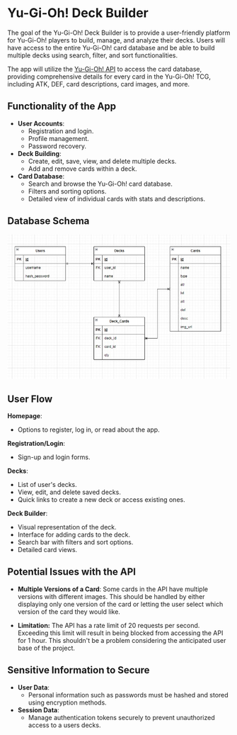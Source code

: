 # Yu-Gi-Oh! Deck Builder

The goal of the Yu-Gi-Oh! Deck Builder is to provide a user-friendly platform for Yu-Gi-Oh! players to build, manage, and analyze their decks. Users will have access to the entire Yu-Gi-Oh! card database and be able to build multiple decks using search, filter, and sort functionalities.

The app will utilize the [Yu-Gi-Oh! API](https://ygoprodeck.com/api-guide/) to access the card database, providing comprehensive details for every card in the Yu-Gi-Oh! TCG, including ATK, DEF, card descriptions, card images, and more.

## Functionality of the App

- **User Accounts**:
  - Registration and login.
  - Profile management.
  - Password recovery.
- **Deck Building**:
  - Create, edit, save, view, and delete multiple decks.
  - Add and remove cards within a deck.
- **Card Database**:
  - Search and browse the Yu-Gi-Oh! card database.
  - Filters and sorting options.
  - Detailed view of individual cards with stats and descriptions.


## Database Schema

![Database Schema](/capstone1-ss/er.jpeg)

## User Flow

**Homepage**:
   - Options to register, log in, or read about the app.

**Registration/Login**:
   - Sign-up and login forms.

**Decks**:
   - List of user's decks.
   - View, edit, and delete saved decks.
   - Quick links to create a new deck or access existing ones.

**Deck Builder**:
   - Visual representation of the deck.
   - Interface for adding cards to the deck.
   - Search bar with filters and sort options.
   - Detailed card views.

## Potential Issues with the API

- **Multiple Versions of a Card**: Some cards in the API have multiple versions with different images. This should be handled by either displaying only one version of the card or letting the user select which version of the card they would like.

- **Limitation:** The API has a rate limit of 20 requests per second. Exceeding this limit will result in being blocked from accessing the API for 1 hour. This shouldn't be a problem considering the anticipated user base of the project.

## Sensitive Information to Secure

- **User Data**:
  - Personal information such as passwords must be hashed and stored using encryption methods.
- **Session Data**:
  - Manage authentication tokens securely to prevent unauthorized access to a users decks.